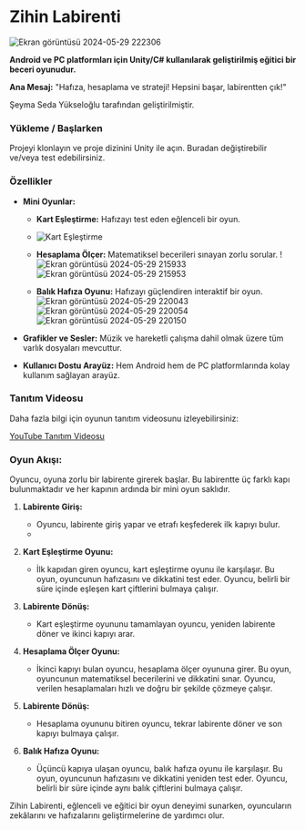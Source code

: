 # Zihin Labirenti

![Ekran görüntüsü 2024-05-29 222306](https://github.com/seymasedayukseloglu/Proje-Odevi/assets/148879631/2b44c8cb-1be6-4c3b-bc4a-8fd1848ad8b2)


**Android ve PC platformları için Unity/C# kullanılarak geliştirilmiş eğitici bir beceri oyunudur.**

**Ana Mesaj:** "Hafıza, hesaplama ve strateji! Hepsini başar, labirentten çık!"

Şeyma Seda Yükseloğlu tarafından geliştirilmiştir.

### Yükleme / Başlarken
Projeyi klonlayın ve proje dizinini Unity ile açın. Buradan değiştirebilir ve/veya test edebilirsiniz.

### Özellikler
- **Mini Oyunlar:**
  - **Kart Eşleştirme:** Hafızayı test eden eğlenceli bir oyun.
  - ![Kart Eşleştirme](https://github.com/seymasedayukseloglu/Proje-Odevi/assets/148879631/09c24f60-6ca5-4326-a164-22bdfa763220)

  - **Hesaplama Ölçer:** Matematiksel becerileri sınayan zorlu sorular.                                                                                                                          ! 
![Ekran görüntüsü 2024-05-29 215933](https://github.com/seymasedayukseloglu/Proje-Odevi/assets/148879631/689f33bf-b727-435a-9eae-e2e901932033)
![Ekran görüntüsü 2024-05-29 215953](https://github.com/seymasedayukseloglu/Proje-Odevi/assets/148879631/4eb75c20-7e69-4b1e-965b-a30f3b92c4c1)

  - **Balık Hafıza Oyunu:** Hafızayı güçlendiren interaktif bir oyun.
![Ekran görüntüsü 2024-05-29 220043](https://github.com/seymasedayukseloglu/Proje-Odevi/assets/148879631/4460d784-5d1d-4e03-8f6e-1b07589d42c2)
![Ekran görüntüsü 2024-05-29 220054](https://github.com/seymasedayukseloglu/Proje-Odevi/assets/148879631/f18bd928-cbb3-4ac6-93c1-cce431fafb2b)
![Ekran görüntüsü 2024-05-29 220150](https://github.com/seymasedayukseloglu/Proje-Odevi/assets/148879631/14b52baa-0844-4ae0-8d0a-a3eefb50e610)


- **Grafikler ve Sesler:** Müzik ve hareketli çalışma dahil olmak üzere tüm varlık dosyaları mevcuttur.
- **Kullanıcı Dostu Arayüz:** Hem Android hem de PC platformlarında kolay kullanım sağlayan arayüz.

### Tanıtım Videosu
Daha fazla bilgi için oyunun tanıtım videosunu izleyebilirsiniz:

[YouTube Tanıtım Videosu](https://youtu.be/PSKk0RiG6kc?si=CWlAK6CAvJ7nt1kX)

### Oyun Akışı:
Oyuncu, oyuna zorlu bir labirente girerek başlar. Bu labirentte üç farklı kapı bulunmaktadır ve her kapının ardında bir mini oyun saklıdır.

1. **Labirente Giriş:**
   - Oyuncu, labirente giriş yapar ve etrafı keşfederek ilk kapıyı bulur.
   - 

2. **Kart Eşleştirme Oyunu:**
   - İlk kapıdan giren oyuncu, kart eşleştirme oyunu ile karşılaşır. Bu oyun, oyuncunun hafızasını ve dikkatini test eder. Oyuncu, belirli bir süre içinde eşleşen kart çiftlerini bulmaya çalışır.

3. **Labirente Dönüş:**
   - Kart eşleştirme oyununu tamamlayan oyuncu, yeniden labirente döner ve ikinci kapıyı arar.

4. **Hesaplama Ölçer Oyunu:**
   - İkinci kapıyı bulan oyuncu, hesaplama ölçer oyununa girer. Bu oyun, oyuncunun matematiksel becerilerini ve dikkatini sınar. Oyuncu, verilen hesaplamaları hızlı ve doğru bir şekilde çözmeye çalışır.

5. **Labirente Dönüş:**
   - Hesaplama oyununu bitiren oyuncu, tekrar labirente döner ve son kapıyı bulmaya çalışır.

6. **Balık Hafıza Oyunu:**
   - Üçüncü kapıya ulaşan oyuncu, balık hafıza oyunu ile karşılaşır. Bu oyun, oyuncunun hafızasını ve dikkatini yeniden test eder. Oyuncu, belirli bir süre içinde aynı balık çiftlerini bulmaya çalışır.

Zihin Labirenti, eğlenceli ve eğitici bir oyun deneyimi sunarken, oyuncuların zekâlarını ve hafızalarını geliştirmelerine de yardımcı olur.

